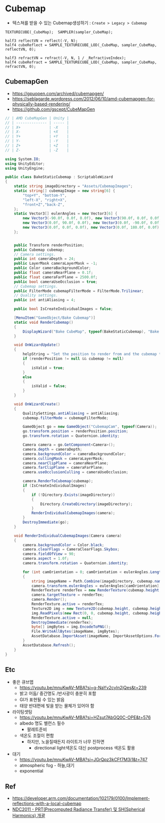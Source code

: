 # Cubemap

- 텍스쳐를 받을 수 있는 Cubemap생성하기 : `Create > Legacy > Cubemap`

``` hlsl
TEXTURECUBE(_CubeMap);  SAMPLER(sampler_CubeMap);

half3 reflectVN = reflect(-V, N);
half4 cubeReflect = SAMPLE_TEXTURECUBE_LOD(_CubeMap, sampler_CubeMap, reflectVN, 0);

half3 refractVN = refract(-V, N, 1 / _RefractiveIndex);
half4 cubeRefract = SAMPLE_TEXTURECUBE_LOD(_CubeMap, sampler_CubeMap, refractVN, 0);
```

## CubemapGen

- <https://gpuopen.com/archived/cubemapgen/>
- <https://seblagarde.wordpress.com/2012/06/10/amd-cubemapgen-for-physically-based-rendering/>
- <https://github.com/gscept/CubeMapGen>

``` cs
// | AMD CubeMapGen | Unity |
// | -------------- | ----- |
// | X+             | -X    |
// | X-             | +X    |
// | Y+             | +Y    |
// | Y-             | -Y    |
// | Z+             | +Z    |
// | Z-             | -Z    |

using System.IO;
using UnityEditor;
using UnityEngine;

public class BakeStaticCubemap : ScriptableWizard
{
    static string imageDirectory = "Assets/CubemapImages";
    static string[] cubemapImage = new string[6] {
        "top+Y", "bottom-Y",
        "left-X", "right+X",
        "front+Z","back-Z",
    };
    static Vector3[] eulerAngles = new Vector3[6] {
        new Vector3(-90.0f, 0.0f, 0.0f), new Vector3(90.0f, 0.0f, 0.0f),
        new Vector3(0.0f, 90.0f, 0.0f), new Vector3(0.0f, -90.0f, 0.0f), 
        new Vector3(0.0f, 0.0f, 0.0f), new Vector3(0.0f, 180.0f, 0.0f),
    };


    public Transform renderPosition;
    public Cubemap cubemap;
    // Camera settings.
    public int cameraDepth = 24;
    public LayerMask cameraLayerMask = -1;
    public Color cameraBackgroundColor;
    public float cameraNearPlane = 0.1f;
    public float cameraFarPlane = 2500.0f;
    public bool cameraUseOcclusion = true;
    // Cubemap settings.
    public FilterMode cubemapFilterMode = FilterMode.Trilinear;
    // Quality settings.
    public int antiAliasing = 4;

    public bool IsCreateIndividualImages = false;

    [MenuItem("GameObject/Bake Cubemap")]
    static void RenderCubemap()
    {
        DisplayWizard("Bake CubeMap", typeof(BakeStaticCubemap), "Bake!");
    }

    void OnWizardUpdate()
    {
        helpString = "Set the position to render from and the cubemap to bake.";
        if (renderPosition != null && cubemap != null)
        {
            isValid = true;
        }
        else
        {
            isValid = false;
        }
    }

    void OnWizardCreate()
    {
        QualitySettings.antiAliasing = antiAliasing;
        cubemap.filterMode = cubemapFilterMode;

        GameObject go = new GameObject("CubemapCam", typeof(Camera));
        go.transform.position = renderPosition.position;
        go.transform.rotation = Quaternion.identity;

        Camera camera = go.GetComponent<Camera>();
        camera.depth = cameraDepth;
        camera.backgroundColor = cameraBackgroundColor;
        camera.cullingMask = cameraLayerMask;
        camera.nearClipPlane = cameraNearPlane;
        camera.farClipPlane = cameraFarPlane;
        camera.useOcclusionCulling = cameraUseOcclusion;

        camera.RenderToCubemap(cubemap);
        if (IsCreateIndividualImages)
        {
            if (!Directory.Exists(imageDirectory))
            {
                Directory.CreateDirectory(imageDirectory);
            }
            RenderIndividualCubemapImages(camera);
        }
        DestroyImmediate(go);
    }

    void RenderIndividualCubemapImages(Camera camera)
    {
        camera.backgroundColor = Color.black;
        camera.clearFlags = CameraClearFlags.Skybox;
        camera.fieldOfView = 90;
        camera.aspect = 1.0f;
        camera.transform.rotation = Quaternion.identity;

        for (int camOrientation = 0; camOrientation < eulerAngles.Length; camOrientation++)
        {
            string imageName = Path.Combine(imageDirectory, cubemap.name + "_" + cubemapImage[camOrientation] + ".png");
            camera.transform.eulerAngles = eulerAngles[camOrientation];
            RenderTexture renderTex = new RenderTexture(cubemap.height, cubemap.height, cameraDepth);
            camera.targetTexture = renderTex;
            camera.Render();
            RenderTexture.active = renderTex;
            Texture2D img = new Texture2D(cubemap.height, cubemap.height, TextureFormat.RGB24, false);
            img.ReadPixels(new Rect(0, 0, cubemap.height, cubemap.height), 0, 0);
            RenderTexture.active = null;
            DestroyImmediate(renderTex);
            byte[] imgBytes = img.EncodeToPNG();
            File.WriteAllBytes(imageName, imgBytes);
            AssetDatabase.ImportAsset(imageName, ImportAssetOptions.ForceUpdate);
        }
        AssetDatabase.Refresh();
    }
}
```

## Etc

- 좋은 큐브맵
  - https://youtu.be/mnuKwAV-MBA?si=g-NaYv2cyln2jQes&t=239
  - 밝고 어둠/ 중간명도 /반사광이 충분히 포함
  - GI가 표현될 수 있는 밝음
  - 태양 반대편에 빛을 받는 물체가 있어야 함
- 라이팅셋팅
  - https://youtu.be/mnuKwAV-MBA?si=HZsut7AbGQ0C-OPE&t=576
  - albedo 명도 벨런스 필수
    - 팔레트준비
  - 색온도 조절이 편함
    - 하지만, 노을질때든지 라이트가 너무 진하면
      - directional light색온도 대신 postprocess 색온도 활용
- 대기
  - https://youtu.be/mnuKwAV-MBA?si=JGrQpz3kCFf7M3i1&t=747
  - atmospheric fog - 하늘,대기
  - exponential

## Ref

- <https://developer.arm.com/documentation/102179/0100/Implement-reflections-with-a-local-cubemap>
- [NDC2011 - PRT(Precomputed Radiance Transfer) 및 SH(Spherical Harmonics) 개괄](https://www.slideshare.net/honestee/choi-jihyun-ndc2011)
